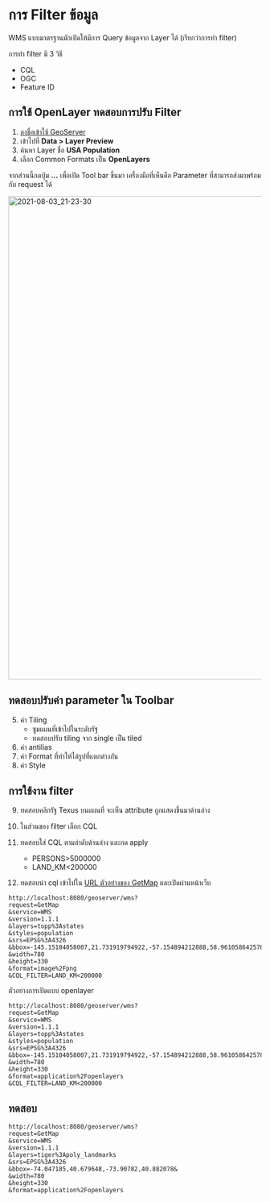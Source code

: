 
# การ Filter ข้อมูล

WMS แบบมาตรฐานมักเปิดให้มีการ Query ข้อมูลจาก Layer ได้ (เรียกว่าการทำ filter)

การทำ filter มี 3 วิธี

- CQL
- OGC
- Feature ID

## การใช้ OpenLayer ทดสอบการปรับ Filter 

1. [ลงชื่อเข้าใช้ GeoServer](../day1/login-admin-firsttime.md)
2. เข้าไปที่ **Data > Layer Preview**
3. ค้นหา Layer ชื่อ **USA Population**
4. เลือก Common Formats เป็น **OpenLayers**

จากส่วนนี้กดปุ่ม **...** เพื่อเปิด Tool bar ขึ้นมา เครื่องมือที่เห็นคือ Parameter ที่สามารถส่งมาพร้อมกับ request ได้ 

<img width="959" alt="2021-08-03_21-23-30" src="https://user-images.githubusercontent.com/85179/128032630-e63b9c95-82a8-455e-a862-1f9e13885361.png">


## ทดสอบปรับค่า parameter ใน Toolbar

5. ค่า Tiling 
   - ซูมแผนที่เข้าไปในระดับรัฐ
   - ทดสอบปรับ tiling จาก single เป็น tiled
6. ค่า antilias
7. ค่า Format ที่ทำให้ได้รูปที่แตกต่างกัน
8. ค่า Style

## การใช้งาน filter 

9. ทดสอบคลิกรัฐ Texus บนแผนที่ จะเห็น attribute ถูกแสดงขึ้นมาด้านล่าง
10. ในส่วนของ filter เลือก CQL
11. ทดสอบใส่ CQL ตามลำดับด้านล่าง และกด apply
    - PERSONS>5000000
    - LAND_KM<200000

12. ทดสอบนำ cql เข้าไปใน [URL ตัวอย่างของ GetMap](wms-getmap-operation.md) และเปิดผ่านหน้าเว็บ

```
http://localhost:8080/geoserver/wms?
request=GetMap
&service=WMS
&version=1.1.1
&layers=topp%3Astates
&styles=population
&srs=EPSG%3A4326
&bbox=-145.15104058007,21.731919794922,-57.154894212888,58.961058642578&
&width=780
&height=330
&format=image%2Fpng
&CQL_FILTER=LAND_KM<200000
```

ตัวอย่างการเปิดแบบ openlayer

```
http://localhost:8080/geoserver/wms?
request=GetMap
&service=WMS
&version=1.1.1
&layers=topp%3Astates
&styles=population
&srs=EPSG%3A4326
&bbox=-145.15104058007,21.731919794922,-57.154894212888,58.961058642578&
&width=780
&height=330
&format=application%2Fopenlayers
&CQL_FILTER=LAND_KM<200000
```

## ทดสอบ

```
http://localhost:8080/geoserver/wms?
request=GetMap
&service=WMS
&version=1.1.1
&layers=tiger%3Apoly_landmarks
&srs=EPSG%3A4326
&bbox=-74.047185,40.679648,-73.90782,40.882078&
&width=780
&height=330
&format=application%2Fopenlayers
```
